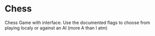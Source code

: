 # Chess
Chess Game with interface.
Use the documented flags to choose from playing localy or against an AI (more A than I atm)
